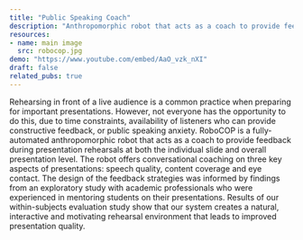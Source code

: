 ```yaml
---
title: "Public Speaking Coach"
description: "Anthropomorphic robot that acts as a coach to provide feedback during presentation rehearsals"
resources:
- name: main image
  src: robocop.jpg
demo: "https://www.youtube.com/embed/AaO_vzk_nXI"
draft: false
related_pubs: true
---
```


Rehearsing in front of a live audience is a common practice when preparing for important presentations.
However, not everyone has the opportunity to do this, due to time constraints, availability of listeners who can provide constructive feedback, or public speaking anxiety.
RoboCOP is a fully-automated anthropomorphic robot that acts as a coach to provide feedback during presentation rehearsals at both the individual slide and overall presentation level. The robot offers conversational coaching on three key aspects of presentations: speech quality, content coverage and eye contact.
The design of the feedback strategies was informed by findings from an exploratory study with academic professionals who were experienced in mentoring students on their presentations. Results of our within-subjects evaluation study show that our system creates a natural, interactive and motivating rehearsal environment that leads to improved presentation quality.
